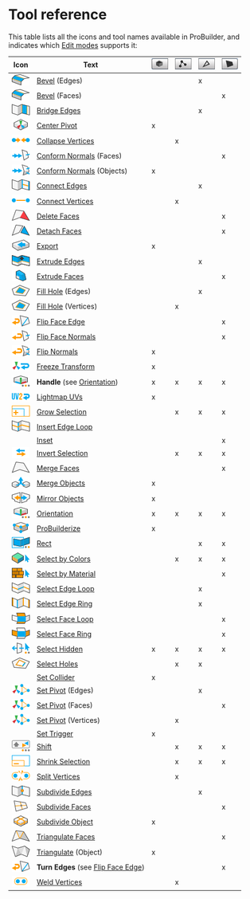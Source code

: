 # Tool reference

This table lists all the icons and tool names available in ProBuilder, and indicates which [Edit modes](modes.md) supports it:

| **Icon** | **Text** | ![Object edit mode](images/icons/EditModes_Object.png) | ![Vertex edit mode](images/icons/EditModes_Vertex.png) | ![Edge edit mode](images/icons/EditModes_Edge.png) | ![Face edit mode](images/icons/EditModes_Face.png) |
| ---- | ---- | ---- | ---- | ---- | ---- |
| ![Bevel icon](images/icons/Edge_Bevel.png) |[Bevel](Edge_Bevel.md)  (Edges) | | | x | |
| ![Bevel icon](images/icons/Edge_Bevel.png) |[Bevel](Face_Bevel.md) (Faces) | | | | x |
| ![Bridge Edges icon](images/icons/Edge_Bridge.png) |[Bridge Edges](Edge_Bridge.md) | | | x | |
| ![Center Pivot icon](images/icons/CenterPivot.png) |[Center Pivot](CenterPivot.md) | x | | | |
| ![Collapse Vertices icon](images/icons/Vert_Collapse.png) |[Collapse Vertices](Vert_Collapse.md) | | x | | |
| ![Conform Normals Icon](images/icons/Face_ConformNormals.png) |[Conform Normals](Face_ConformNormals.md) (Faces) | | | | x |
| ![Conform Normals icon](images/icons/Object_ConformNormals.png) |[Conform Normals](Object_ConformNormals.md) (Objects) | x | | | |
| ![Connect Edges icon](images/icons/Edge_Connect.png) |[Connect Edges](Edge_Connect.md) | | | x | |
| ![Connect Vertices Icon](images/icons/Vert_Connect.png) |[Connect Vertices](Vert_Connect.md) | | x | | |
| ![Delete Faces icon](images/icons/Face_Delete.png) |[Delete Faces](Face_Delete.md) | | | | x |
| ![Detach Face icon](images/icons/Face_Detach.png) |[Detach Faces](Face_Detach.md) | | | | x |
| ![Export icon](images/icons/Object_Export.png) |[Export](Object_Export.md) | x | | | |
| ![Extrude Edges icon](images/icons/Edge_Extrude.png) |[Extrude Edges](Edge_Extrude.md) | | | x | |
| ![Extrude Face icon](images/icons/Face_Extrude.png) |[Extrude Faces](Face_Extrude.md) | | | | x |
| ![Fill Hole icon](images/icons/FillHole.png) |[Fill Hole](Edge_FillHole.md) (Edges) | | | x | |
| ![Fill Hole icon](images/icons/FillHole.png) |[Fill Hole](Vert_FillHole.md) (Vertices) | | x | | |
| ![Flip Triangles icon](images/icons/Face_FlipTri.png) |[Flip Face Edge](Face_FlipTri.md)  | | | | x |
| ![Flip Normals icon](images/icons/Face_FlipNormals.png) |[Flip Face Normals](Face_FlipNormals.md) | | | | x |
| ![Flip Normals icon](images/icons/Object_FlipNormals.png) |[Flip Normals](Object_FlipNormals.md) | x | | | |
| ![Freeze Transform icon](images/icons/Freeze_Transform.png) |[Freeze Transform](Freeze_Transform.md) | x | | | |
| ![Handle Alignment Local](images/icons/HandleAlign_Local.png) |**Handle** (see [Orientation](HandleAlign.md)) | x | x | x | x |
| ![Lightmap UVs icon](images/icons/Object_LightmapUVs.png) |[Lightmap UVs](Object_LightmapUVs.md) | x | | | |
| ![Grow Selection](images/icons/Selection_Grow.png) |[Grow Selection](Selection_Grow.md) | | x | x | x |
| ![Insert Edge Loop icon](images/icons/Edge_InsertLoop.png) |[Insert Edge Loop](Edge_InsertLoop.md)  | | | | |
|   |[Inset](Face_Inset.md) | | | | x |
| ![Invert Selection](images/icons/Selection_Invert.png) |[Invert Selection](Selection_Invert.md) | | x | x | x |
| ![Merge Faces icon](images/icons/Face_Merge.png) |[Merge Faces](Face_Merge.md) | | | | x |
| ![Merge Objects icon](images/icons/Object_Merge.png) |[Merge Objects](Object_Merge.md) | x | | | |
| ![Mirror Objects icon](images/icons/Object_Mirror.png) |[Mirror Objects](Object_Mirror.md) | x | | | |
| ![Handle Alignment Local](images/icons/HandleAlign_Local.png) |[Orientation](HandleAlign.md) | x | x | x | x |
| ![ProBuilderize icon](images/icons/Object_ProBuilderize.png) |[ProBuilderize](Object_ProBuilderize.md) | x | | | |
| ![Selection Rect icon](images/icons/Selection_Rect_Intersect.png) |[Rect](Selection_Rect_Intersect.md) | | | x | x |
| ![Select by Vertex Color icon](images/icons/Selection_SelectByVertexColor.png) |[Select by Colors](Selection_SelectByVertexColor.md) | | x | x | x |
| ![Select by Material icon](images/icons/Selection_SelectByMaterial.png) |[Select by Material](Selection_SelectByMaterial.md) | | | | x |
| ![Select Edge Loop icon](images/icons/Selection_Loop.png) |[Select Edge Loop](Selection_Loop_Edge.md) | | | x | |
| ![Select Edge Ring icon](images/icons/Selection_Ring.png) |[Select Edge Ring](Selection_Ring_Edge.md) | | | x | |
| ![Select Face Loop icon](images/icons/Selection_Loop_Face.png) |[Select Face Loop](Selection_Loop_Face.md) | | | | x |
| ![Select Face Ring icon](images/icons/Selection_Ring_Face.png) |[Select Face Ring](Selection_Ring_Face.md) | | | | x |
| ![Select Hidden ON](images/icons/Selection_SelectHidden-ON.png) |[Select Hidden](Selection_SelectHidden.md) | x | x | x | x |
| ![Select Hole icon](images/icons/Selection_SelectHole.png) |[Select Holes](Selection_SelectHole.md) | | x | x | |
|   |[Set Collider](Entity_Trigger#Collider.md) | x | | | |
| ![Set Pivot icon](images/icons/SetPivot.png) |[Set Pivot](Edge_SetPivot.md) (Edges) | | | x | |
| ![Set Pivot icon](images/icons/SetPivot.png) |[Set Pivot](Face_SetPivot.md) (Faces) | | | | x |
| ![Set Pivot icon](images/icons/SetPivot.png) |[Set Pivot](Vert_SetPivot.md) (Vertices) | | x | | |
|   |[Set Trigger](Entity_Trigger.md) | x | | | |
| ![Shift Modifier icon](images/icons/Selection_ShiftDifference.png) |[Shift](Selection_Shift.md) | | x | x | x |
| ![Shrink Selection](images/icons/Selection_Shrink.png) |[Shrink Selection](Selection_Shrink.md) | | x | x | x |
| ![Split Vertices icon](images/icons/Vert_Split.png) |[Split Vertices](Vert_Split.md) | | x | | |
| ![Subdivide Edge icon](images/icons/Edge_Subdivide.png) |[Subdivide Edges](Edge_Subdivide.md) | | | x | |
| ![Subdivide Face icon](images/icons/Face_Subdivide.png) |[Subdivide Faces](Face_Subdivide.md) | | | | x |
| ![Subdivide Object icon](images/icons/Object_Subdivide.png) |[Subdivide Object](Object_Subdivide.md) | x | | | |
| ![Triangulate Faces icon](images/icons/Face_Triangulate.png) |[Triangulate Faces](Face_Triangulate.md) | | | | x |
| ![Triangulate icon](images/icons/Object_Triangulate.png) |[Triangulate](Object_Triangulate.md) (Object) | x | | | |
| ![Flip Triangles icon](images/icons/Face_FlipTri.png) |**Turn Edges** (see [Flip Face Edge](Face_FlipTri.md)) |  | | | x |
| ![Weld Vertices icon](images/icons/Vert_Weld.png) |[Weld Vertices](Vert_Weld.md) | | x | | |

